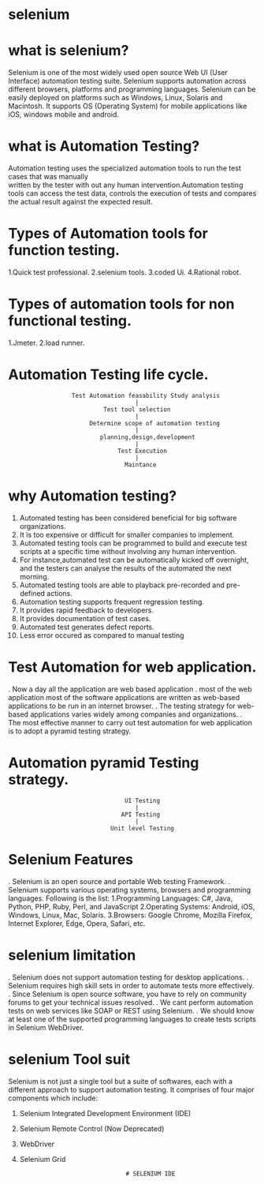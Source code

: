 # selenium
# what is selenium?
Selenium is one of the most widely used open source Web UI (User Interface) automation testing suite.
Selenium supports automation across different browsers, platforms and programming languages.
Selenium can be easily deployed on platforms such as Windows, Linux, Solaris and Macintosh.
It supports OS (Operating System) for mobile applications like iOS, windows mobile and android.
# what is Automation Testing?
Automation testing uses the specialized automation tools to run the test cases that was manually  
written by the tester with out any human intervention.Automation testing tools can access the test data,
controls the execution of tests and compares the actual result against the expected result.
# Types of Automation tools for function testing.
1.Quick test professional.
2.selenium tools.
3.coded Ui.
4.Rational robot.
# Types of automation tools for non functional testing.
1.Jmeter.
2.load runner.
# Automation Testing life cycle.
                      
                      Test Automation feasability Study analysis
                                        |
                               Test tool selection                 
                                        |
                           Determine scope of automation testing
                                        |
                              planning,design,development
                                        |
                                   Test Execution
                                        |
                                     Maintance
# why Automation testing?
1. Automated testing has been considered beneficial for big software organizations.
2. It is too expensive or difficult for smaller companies to implement.
3. Automated testing tools can be programmed to build and execute test scripts at a specific time without involving any human intervention.
4. For instance,automated test can be automatically kicked off overnight, and the testers can analyse the results of the automated the next morning.
5. Automated testing tools are able to playback pre-recorded and pre-defined actions.
6. Automation testing supports frequent regression testing.
7. It provides rapid feedback to developers.
8. It provides documentation of test cases.
9. Automated test generates defect reports.
10. Less error occured as compared to manual testing
# Test Automation for web application.
 . Now a day all the application are web based application 
 . most of the web application most of the software applications are written as web-based applications to be run in an internet browser.
 . The testing strategy for web-based applications varies widely among companies and organizations.
 . The most effective manner to carry out test automation for web application is to adopt a pyramid testing strategy.
# Automation pyramid Testing strategy.
 
                                     UI Testing
                                        |
                                    API Testing
                                        |
                                 Unit level Testing
# Selenium Features
   . Selenium is an open source and portable Web testing Framework.
   . Selenium supports various operating systems, browsers and programming languages. Following is the list:
          1.Programming Languages: C#, Java, Python, PHP, Ruby, Perl, and JavaScript
          2.Operating Systems: Android, iOS, Windows, Linux, Mac, Solaris.
          3.Browsers: Google Chrome, Mozilla Firefox, Internet Explorer, Edge, Opera, Safari, etc.
# selenium limitation
  . Selenium does not support automation testing for desktop applications.
  . Selenium requires high skill sets in order to automate tests more effectively.
  . Since Selenium is open source software, you have to rely on community forums to get your technical issues resolved.
  . We cant perform automation tests on web services like SOAP or REST using Selenium.
  . We should know at least one of the supported programming languages to create tests scripts in Selenium WebDriver.  
# selenium Tool suit
Selenium is not just a single tool but a suite of softwares, each with a different approach to support automation testing. It comprises of four major components which include:
1. Selenium Integrated Development Environment (IDE)
2. Selenium Remote Control (Now Deprecated)
3. WebDriver
4. Selenium Grid

                                     # SELENIUM IDE
                                      
